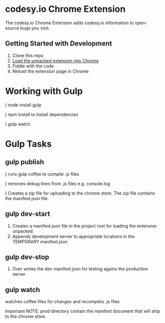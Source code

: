 codesy.io Chrome Extension
==========================

The codesy.io Chrome Extension adds codesy.io information to open-source bugs
you visit.

Getting Started with Development
--------------------------------

1. Clone this repo
2. [Load the unpacked extension into
  Chrome](http://developer.chrome.com/extensions/getstarted.html#unpacked)
3. Fiddle with the code
4. Reload the extension page in Chrome


Working with Gulp
=================

) node install gulp

) npm install to install dependencies

) gulp watch

Gulp Tasks
==========

gulp publish
------------
) runs gulp coffee to compile .js files

) removes debug lines from .js files e.g. console.log

) Creates a zip file for uploading to the chrome store.  The zip file contains the manifest.json file.

gulp dev-start
--------------
1) Creates a manifest.json file in the project root for loading the extension unpacked.
2) Appends development server to appropriate locations in the TEMPORARY manifest.json

gulp dev-stop
-------------
1) Over writes the dev manifest.json for testing agains the production server

gulp watch
----------
watches coffee files for changes and recompiles .js files 

Important NOTE:  prod directory contain the manifest document that will ship to the chrome store.
